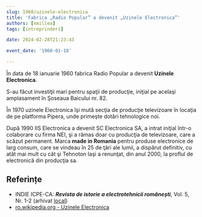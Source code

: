 ```yaml
---
slug: 1960/uzinele-electronica
title: 'Fabrica „Radio Popular” a devenit „Uzinele Electronica”'
authors: [nmillea]
tags: [intreprinderi]

date: 2024-02-28T21:23:43

event_date: '1960-01-18'

---
```


În data de 18 ianuarie 1960 fabrica Radio Popular a devenit **Uzinele Electronica**.

<!-- truncate -->

S-au făcut
investiţii mari pentru spaţii de producţie, iniţial pe acelaşi amplasament în Şoseaua Baicului nr. 82.

În 1970 uzinele Electronica îşi mută secţia de producţie televizoare în locaţia de pe
platforma Pipera, unde primeşte dotări tehnologice noi.

După 1990 IIS Electronica a devenit SC Electronica SA, a intrat iniţial într-o
colaborare cu firma NEI, şi a rămas doar cu producţia de televizoare, care a scăzut
permanent. Marca **made in
Romania** pentru produse electronice de larg consum, care se vindeau în 25 de
ţări ale lumii, a dispărut definitiv, cu atât mai mult cu cât şi Tehnoton Iaşi a
renunţat, din anul 2000, la proflul de electronică din producţia sa.

## Referințe

- INDIE ICPE-CA: _**Revista de istorie a electrotehnicii românești**_, Vol. 5, Nr. 1-2 (arhivat [local](https://cronica-it.github.io/arhiva/#2019))
- [ro.wikipedia.org - Uzinele Electronica](https://ro.wikipedia.org/wiki/Uzinele_Electronica)
